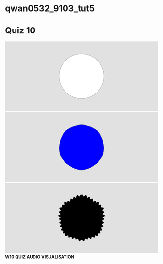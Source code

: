 # qwan0532_9103_tut5

# Quiz 10


![ART & CODE 8](/IDEA9103_QUIZ8&10/assets/w10_quiz_1.png "the first image for users")
![ART & CODE 8](/IDEA9103_QUIZ8&10/assets/w10_quiz_2.png "when users press to begin")
![ART & CODE 8](/IDEA9103_QUIZ8&10/assets/w10_quiz_3.png "when users press to stop")
**W10 QUIZ AUDIO VISUALISATION**